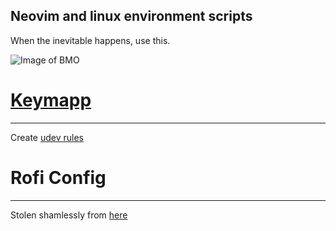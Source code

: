 Neovim and linux environment scripts
----------------
When the inevitable happens, use this.

![Image of BMO](https://media4.giphy.com/media/3rgXBsmYd60rL3w7sc/giphy.gif)

# [Keymapp](https://www.zsa.io/flash)
---
Create [udev rules](https://github.com/zsa/wally/wiki/Linux-install)

# Rofi Config
---
Stolen shamlessly from [here](https://gitlab.com/codevedas/dotfiles-ayushman/-/tree/i3-nord/.config/rofi?ref_type=heads)
